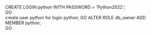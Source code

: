 CREATE LOGIN python 
    WITH PASSWORD = 'Python2022';  
GO  
create user python for login python;
GO
ALTER ROLE db_owner
	ADD MEMBER python;  
GO